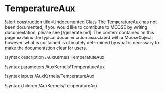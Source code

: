 <!-- MOOSE Documentation Stub: Remove this when content is added. -->

# TemperatureAux

!alert construction title=Undocumented Class
The TemperatureAux has not been documented, if you would like to contribute to MOOSE by
writing documentation, please see [/generate.md]. The content contained on this page explains
the typical documentation associated with a MooseObject; however, what is contained is ultimately
determined by what is necessary to make the documentation clear for users.

!syntax description /AuxKernels/TemperatureAux

!syntax parameters /AuxKernels/TemperatureAux

!syntax inputs /AuxKernels/TemperatureAux

!syntax children /AuxKernels/TemperatureAux

